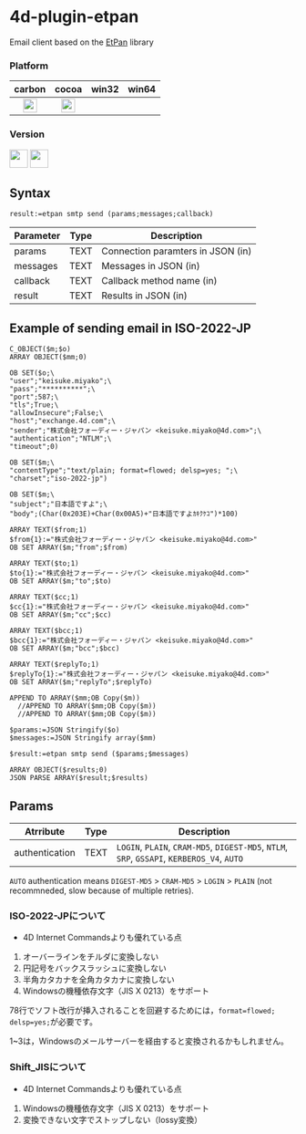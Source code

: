 # 4d-plugin-etpan
Email client based on the [EtPan](http://www.etpan.org/libetpan.html) library

### Platform

| carbon | cocoa | win32 | win64 |
|:------:|:-----:|:---------:|:---------:|
|<img src="https://cloud.githubusercontent.com/assets/1725068/22371562/1b091f0a-e4db-11e6-8458-8653954a7cce.png" width="24" height="24" />|<img src="https://cloud.githubusercontent.com/assets/1725068/22371562/1b091f0a-e4db-11e6-8458-8653954a7cce.png" width="24" height="24" />|||

### Version

<img src="https://cloud.githubusercontent.com/assets/1725068/18940649/21945000-8645-11e6-86ed-4a0f800e5a73.png" width="32" height="32" /> <img src="https://cloud.githubusercontent.com/assets/1725068/18940648/2192ddba-8645-11e6-864d-6d5692d55717.png" width="32" height="32" />

## Syntax

```
result:=etpan smtp send (params;messages;callback)
```

Parameter|Type|Description
------------|------------|----
params|TEXT|Connection paramters in JSON (in)
messages|TEXT|Messages in JSON (in)
callback|TEXT|Callback method name (in)
result|TEXT|Results in JSON (in)

## Example of sending email in ISO-2022-JP

```
C_OBJECT($m;$o)
ARRAY OBJECT($mm;0)

OB SET($o;\
"user";"keisuke.miyako";\
"pass";"**********";\
"port";587;\
"tls";True;\
"allowInsecure";False;\
"host";"exchange.4d.com";\
"sender";"株式会社フォーディー・ジャパン <keisuke.miyako@4d.com>";\
"authentication";"NTLM";\
"timeout";0)

OB SET($m;\
"contentType";"text/plain; format=flowed; delsp=yes; ";\
"charset";"iso-2022-jp")

OB SET($m;\
"subject";"日本語ですよ";\
"body";(Char(0x203E)+Char(0x00A5)+"日本語ですよｶｷｸｹｺ")*100)

ARRAY TEXT($from;1)
$from{1}:="株式会社フォーディー・ジャパン <keisuke.miyako@4d.com>"
OB SET ARRAY($m;"from";$from)

ARRAY TEXT($to;1)
$to{1}:="株式会社フォーディー・ジャパン <keisuke.miyako@4d.com>"
OB SET ARRAY($m;"to";$to)

ARRAY TEXT($cc;1)
$cc{1}:="株式会社フォーディー・ジャパン <keisuke.miyako@4d.com>"
OB SET ARRAY($m;"cc";$cc)

ARRAY TEXT($bcc;1)
$bcc{1}:="株式会社フォーディー・ジャパン <keisuke.miyako@4d.com>"
OB SET ARRAY($m;"bcc";$bcc)

ARRAY TEXT($replyTo;1)
$replyTo{1}:="株式会社フォーディー・ジャパン <keisuke.miyako@4d.com>"
OB SET ARRAY($m;"replyTo";$replyTo)

APPEND TO ARRAY($mm;OB Copy($m))
  //APPEND TO ARRAY($mm;OB Copy($m))
  //APPEND TO ARRAY($mm;OB Copy($m))

$params:=JSON Stringify($o)
$messages:=JSON Stringify array($mm)

$result:=etpan smtp send ($params;$messages)

ARRAY OBJECT($results;0)
JSON PARSE ARRAY($result;$results)
```

## Params

Atrribute|Type|Description
------------|------------|----
authentication|TEXT|``LOGIN``, ``PLAIN``, ``CRAM-MD5``, ``DIGEST-MD5``, ``NTLM``, ``SRP``, ``GSSAPI``, ``KERBEROS_V4``, ``AUTO``


``AUTO`` authentication means ``DIGEST-MD5`` > ``CRAM-MD5`` > ``LOGIN`` > ``PLAIN`` (not recommneded, slow because of multiple retries).

### ISO-2022-JPについて

* 4D Internet Commandsよりも優れている点

1. オーバーラインをチルダに変換しない
1. 円記号をバックスラッシュに変換しない
1. 半角カタカナを全角カタカナに変換しない
1. Windowsの機種依存文字（JIS X 0213）をサポート

78行でソフト改行が挿入されることを回避するためには，``format=flowed; delsp=yes;``が必要です。

1~3は，Windowsのメールサーバーを経由すると変換されるかもしれません。

### Shift_JISについて

* 4D Internet Commandsよりも優れている点

1. Windowsの機種依存文字（JIS X 0213）をサポート
1. 変換できない文字でストップしない（lossy変換）

